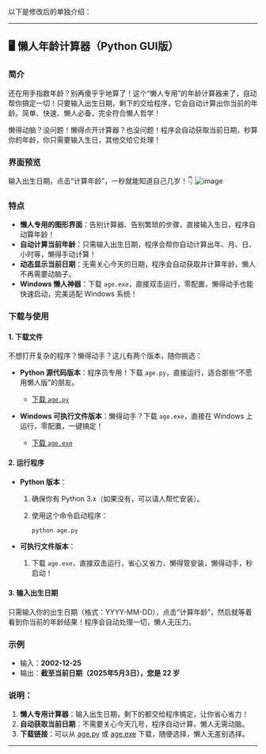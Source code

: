 以下是修改后的单独介绍：

---

## 🖥️ 懒人年龄计算器（Python GUI版）

### 简介

还在用手指数年龄？别再傻乎乎地算了！这个“懒人专用”的年龄计算器来了，自动帮你搞定一切！只要输入出生日期，剩下的交给程序，它会自动计算出你当前的年龄。简单、快速、懒人必备，完全符合懒人哲学！

懒得动脑？没问题！懒得点开计算器？也没问题！程序会自动获取当前日期，秒算你的年龄，你只需要输入生日，其他交给它处理！

### 界面预览

输入出生日期，点击“计算年龄”，一秒就能知道自己几岁！👇
![image](https://github.com/user-attachments/assets/83673269-e55a-4d72-8050-d78c247694d8)





### 特点

* **懒人专用的图形界面**：告别计算器、告别繁琐的步骤，直接输入生日，程序自动算年龄！
* **自动计算当前年龄**：只需输入出生日期，程序会帮你自动计算出年、月、日、小时等，懒得手动计算！
* **动态显示当前日期**：无需关心今天的日期，程序会自动获取并计算年龄，懒人不再需要动脑子。
* **Windows 懒人神器**：下载 `age.exe`，直接双击运行，零配置，懒得动手也能快速启动，完美适配 Windows 系统！

### 下载与使用

#### 1. 下载文件

不想打开复杂的程序？懒得动手？这儿有两个版本，随你挑选：

* **Python 源代码版本**：程序员专用！下载 `age.py`，直接运行，适合那些“不愿用懒人版”的朋友。

  * [下载 `age.py`](https://github.com/Re-ljk/age-calculator/blob/main//GUI版本/age.py)
* **Windows 可执行文件版本**：懒得动手？下载 `age.exe`，直接在 Windows 上运行，零配置，一键搞定！

  * [下载 `age.exe`](https://github.com/Re-ljk/age-calculator/blob/main//GUI版本/age.exe)

#### 2. 运行程序

* **Python 版本**：

  1. 确保你有 Python 3.x（如果没有，可以请人帮忙安装）。
  2. 使用这个命令启动程序：

     ```bash
     python age.py
     ```

* **可执行文件版本**：

  1. 下载 `age.exe`，直接双击运行，省心又省力，懒得管安装，懒得动手，秒启动！

#### 3. 输入出生日期

只需输入你的出生日期（格式：YYYY-MM-DD），点击“计算年龄”，然后就等着看到你当前的年龄结果！程序会自动处理一切，懒人无压力。

### 示例

* 输入：**2002-12-25**
* 输出：**截至当前日期（2025年5月3日），您是 22 岁**

### 说明：

1. **懒人专用计算器**：输入出生日期，剩下的都交给程序搞定，让你省心省力！
2. **自动获取当前日期**：不需要关心今天几号，程序自动计算，懒人无需动脑。
3. **下载链接**：可以从 [age.py](https://github.com/Re-ljk/age-calculator/blob/main/age.py) 或 [age.exe](https://github.com/Re-ljk/age-calculator/blob/main/age.exe) 下载，随便选择，懒人无差别选择。

---

